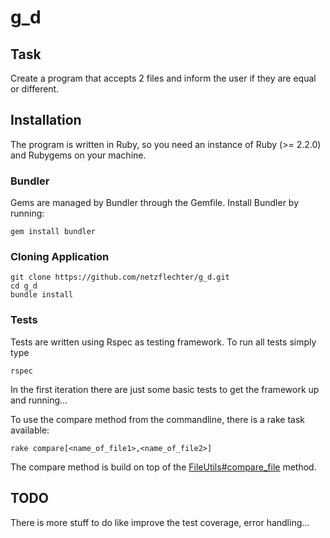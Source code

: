 # g_d

Task
------------

Create a program that accepts 2 files and inform the user if they are equal or different.

## Installation
The program is written in Ruby, so you need an instance of Ruby (>= 2.2.0) and Rubygems on
your machine.

### Bundler
Gems are managed by Bundler through the Gemfile.
Install Bundler by running:

    gem install bundler

### Cloning Application
  
    git clone https://github.com/netzflechter/g_d.git
    cd g_d
    bundle install

### Tests

Tests are written using Rspec as testing framework.
To run all tests simply type
  
    rspec

In the first iteration there are just some basic tests to get the framework up
and running...

To use the compare method from the commandline, there is a rake task available:

    rake compare[<name_of_file1>,<name_of_file2>]

The compare method is build on top of the [FileUtils#compare_file](https://ruby-doc.org/stdlib-2.5.0/libdoc/fileutils/rdoc/FileUtils.html#method-c-compare_file) method.

## TODO
There is more stuff to do like improve the test coverage, error handling...
